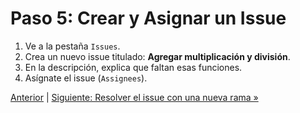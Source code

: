 # Paso 5: Crear y Asignar un Issue

1. Ve a la pestaña `Issues`.
2. Crea un nuevo issue titulado: **Agregar multiplicación y división**.
3. En la descripción, explica que faltan esas funciones.
4. Asígnate el issue (`Assignees`).

[Anterior](04-pull-request-basico.md) | [Siguiente: Resolver el issue con una nueva rama »](06-rama-issue.md)
